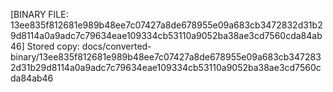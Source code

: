 [BINARY FILE: 13ee835f812681e989b48ee7c07427a8de678955e09a683cb3472832d31b29d8114a0a9adc7c79634eae109334cb53110a9052ba38ae3cd7560cda84ab46]
Stored copy: docs/converted-binary/13ee835f812681e989b48ee7c07427a8de678955e09a683cb3472832d31b29d8114a0a9adc7c79634eae109334cb53110a9052ba38ae3cd7560cda84ab46
